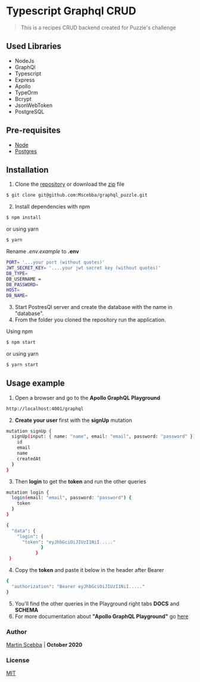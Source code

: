 # Typescript Graphql CRUD

> This is a recipes CRUD backend created for Puzzle's challenge

## Used Libraries
* NodeJs
* GraphQl
* Typescript
* Express
* Apollo
* TypeOrm
* Bcrypt
* JsonWebToken
* PostgreSQL

## Pre-requisites
* [Node](https://nodejs.org/es/)
* [Postgres](https://www.postgresql.org/)



## Installation

1) Clone the [repository](git@github.com:Mscebba/graphql_puzzle.git) or download the [zip](https://github.com/Mscebba/graphql_puzzle/archive/master.zip) file

```bash
$ git clone git@github.com:Mscebba/graphql_puzzle.git
```

2) Install dependencies with  npm
```bash
$ npm install
```
or using yarn
```bash
$ yarn
```
Rename *.env.example* to **.env**
```bash
PORT= '...your port (without quotes)'
JWT_SECRET_KEY= '....your jwt secret key (without quotes)'
DB_TYPE=
DB_USERNAME =
DB_PASSWORD=
HOST=
DB_NAME=
```

3) Start PostresQl server and create the database with the name in "database".
4) From the folder you cloned the repository run the application.

Using npm
```bash
$ npm start
```
or using yarn
```bash
$ yarn start
```

## Usage example
1) Open a browser and go to the **Apollo GraphQL Playground**
```bash
http://localhost:4001/graphql
```
2) **Create your user** first with the **signUp** mutation
```bash
mutation signUp {
  signUp(input: { name: "name", email: "email", password: "password" }) {
    id
    email
    name
    createdAt
  }
}
```
3) Then **login** to get the **token** and run the other queries
```bash
mutation login {
  login(email: "email", password: "password") {
    token
  }
}

{
  "data": {
    "login": {
      "token": "eyJhbGciOiJIUzI1NiI....."
             }
           }
 }

```
4) Copy the **token** and paste it below in the header after Bearer

```bash
{
  "authorization": "Bearer eyJhbGciOiJIUzI1NiI....."
}
```


5) You'll find the other queries in the Playground right tabs **DOCS** and **SCHEMA**
6) For more documentation about **"Apollo GraphQL Playground"** go [here](https://www.apollographql.com/docs/apollo-server/testing/graphql-playground/)



### Author
[Martin Scebba](https://www.linkedin.com/in/martinscebba/)
| **October 2020**

### License
[MIT](https://choosealicense.com/licenses/mit/)

